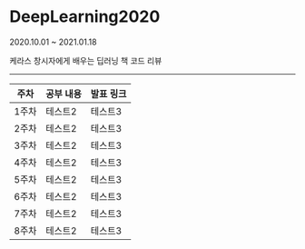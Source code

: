 # DeepLearning2020
2020.10.01 ~ 2021.01.18

케라스 창시자에게 배우는 딥러닝 책 코드 리뷰

---

|주차|공부 내용|발표 링크|
|------|---|---|
|1주차|테스트2|테스트3|
|2주차|테스트2|테스트3|
|3주차|테스트2|테스트3|
|4주차|테스트2|테스트3|
|5주차|테스트2|테스트3|
|6주차|테스트2|테스트3|
|7주차|테스트2|테스트3|
|8주차|테스트2|테스트3|

